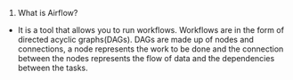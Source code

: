 1. What is Airflow?
- It is a tool that allows you to run workflows. Workflows are in the form of directed acyclic graphs(DAGs). DAGs are made up of nodes and connections, a node represents the work to be done and the connection between the nodes represents the flow of data and the dependencies between the tasks.
